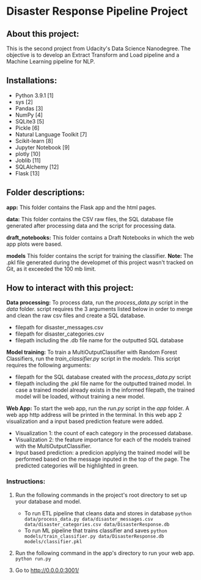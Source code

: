 # Disaster Response Pipeline Project

## About this project:
This is the second project from Udacity's Data Science Nanodegree. The objective is to develop an Extract Transform and Load pipeline and a Machine Learning pipeline for NLP.

## Installations:
* Python 3.9.1 [1]
* sys [2]
* Pandas [3]
* NumPy [4]
* SQLite3 [5]
* Pickle [6]
* Natural Language Toolkit [7]
* Scikit-learn [8]
* Jupyter Notebook [9]
* plotly [10]
* Joblib [11]
* SQLAlchemy [12]
* Flask [13]

## Folder descriptions:
**app:** This folder contains the Flask app and the html pages.

**data:** This folder contains the CSV raw files, the SQL database file generated after processing data and the script for processing data.

**draft_notebooks:** This folder contains a Draft Notebooks in which the web app plots were based.

**models** This folder contains the script for training the classifier. **Note:** The .pkl file generated during the developmet of this project wasn't tracked on Git, as it exceeded the 100 mb limit.

## How to interact with this project:
**Data processing:** To process data, run the *process_data.py* script in the *data* folder. script requires the 3 arguments listed below in order to merge and clean the raw csv files and create a SQL database.
* filepath for disaster_messages.csv
* filepath for disaster_categories.csv
* filepath including the .db file name for the outputted SQL database

**Model training:** To train a MultiOutputClassifier with Random Forest Classifiers, run the *train_classifier.py* script in the *models*. This script requires the following arguments:
* filepath for the SQL database created with the *process_data.py* script
* filepath including the .pkl file name for the outputted trained model. In case a trained model already exists in the informed filepath, the trained model will be loaded, without training a new model.

**Web App:** To start the web app, run the *run.py* script in the *app* folder. A web app http address will be printed in the terminal. In this web app 2 visualization and a input based prediction feature were added.
* Visualization 1: the count of each category in the processed database.
* Visualization 2: the feature importance for each of the models trained with the MultiOutputClassifier.
* Input based prediction: a predicion applying the trained model will be performed based on the message inputed in the top of the page. The predicted categories will be highlighted in green.

### Instructions:
1. Run the following commands in the project's root directory to set up your database and model.

    - To run ETL pipeline that cleans data and stores in database
        `python data/process_data.py data/disaster_messages.csv data/disaster_categories.csv data/DisasterResponse.db`
    - To run ML pipeline that trains classifier and saves
        `python models/train_classifier.py data/DisasterResponse.db models/classifier.pkl`

2. Run the following command in the app's directory to run your web app.
    `python run.py`

3. Go to http://0.0.0.0:3001/

